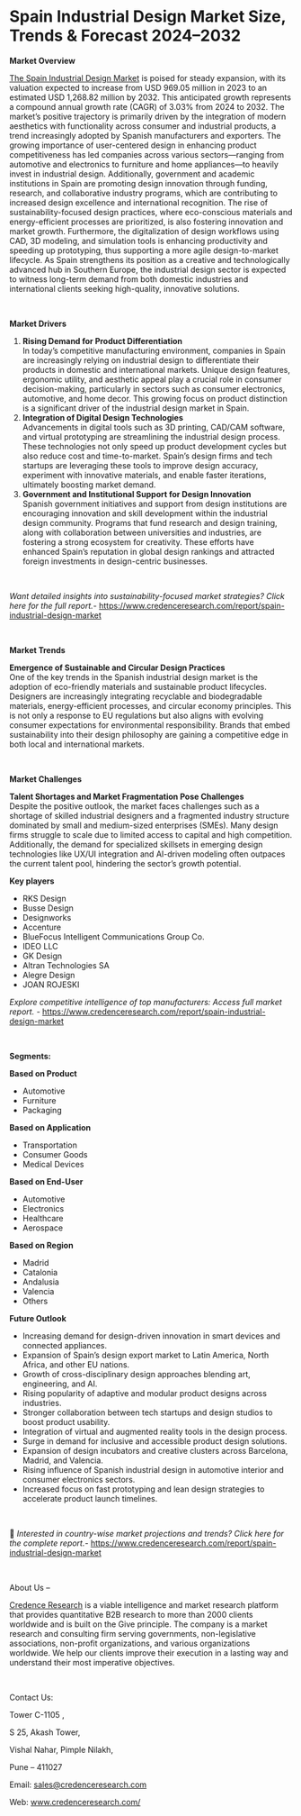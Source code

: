 # Spain Industrial Design Market Size, Trends & Forecast 2024–2032


<p><strong>Market Overview</strong></p>
<p><a href="https://www.credenceresearch.com/report/spain-industrial-design-market">The Spain Industrial Design Market</a> is poised for steady expansion, with its valuation expected to increase from USD 969.05 million in 2023 to an estimated USD 1,268.82 million by 2032. This anticipated growth represents a compound annual growth rate (CAGR) of 3.03% from 2024 to 2032. The market&rsquo;s positive trajectory is primarily driven by the integration of modern aesthetics with functionality across consumer and industrial products, a trend increasingly adopted by Spanish manufacturers and exporters. The growing importance of user-centered design in enhancing product competitiveness has led companies across various sectors&mdash;ranging from automotive and electronics to furniture and home appliances&mdash;to heavily invest in industrial design. Additionally, government and academic institutions in Spain are promoting design innovation through funding, research, and collaborative industry programs, which are contributing to increased design excellence and international recognition. The rise of sustainability-focused design practices, where eco-conscious materials and energy-efficient processes are prioritized, is also fostering innovation and market growth. Furthermore, the digitalization of design workflows using CAD, 3D modeling, and simulation tools is enhancing productivity and speeding up prototyping, thus supporting a more agile design-to-market lifecycle. As Spain strengthens its position as a creative and technologically advanced hub in Southern Europe, the industrial design sector is expected to witness long-term demand from both domestic industries and international clients seeking high-quality, innovative solutions.</p>
<p><strong>&nbsp;</strong></p>
<p><strong>Market Drivers</strong></p>
<ol>
<li><strong> Rising Demand for Product Differentiation</strong><br /> In today&rsquo;s competitive manufacturing environment, companies in Spain are increasingly relying on industrial design to differentiate their products in domestic and international markets. Unique design features, ergonomic utility, and aesthetic appeal play a crucial role in consumer decision-making, particularly in sectors such as consumer electronics, automotive, and home decor. This growing focus on product distinction is a significant driver of the industrial design market in Spain.</li>
<li><strong> Integration of Digital Design Technologies</strong><br /> Advancements in digital tools such as 3D printing, CAD/CAM software, and virtual prototyping are streamlining the industrial design process. These technologies not only speed up product development cycles but also reduce cost and time-to-market. Spain&rsquo;s design firms and tech startups are leveraging these tools to improve design accuracy, experiment with innovative materials, and enable faster iterations, ultimately boosting market demand.</li>
<li><strong> Government and Institutional Support for Design Innovation</strong><br /> Spanish government initiatives and support from design institutions are encouraging innovation and skill development within the industrial design community. Programs that fund research and design training, along with collaboration between universities and industries, are fostering a strong ecosystem for creativity. These efforts have enhanced Spain&rsquo;s reputation in global design rankings and attracted foreign investments in design-centric businesses.</li>
</ol>
<p><strong>&nbsp;</strong></p>
<p><em>Want detailed insights into sustainability-focused market strategies? Click here for the full report.- </em><a href="https://www.credenceresearch.com/report/spain-industrial-design-market">https://www.credenceresearch.com/report/spain-industrial-design-market</a></p>
<p>&nbsp;</p>
<p><strong>Market Trends</strong></p>
<p><strong>Emergence of Sustainable and Circular Design Practices</strong><br /> One of the key trends in the Spanish industrial design market is the adoption of eco-friendly materials and sustainable product lifecycles. Designers are increasingly integrating recyclable and biodegradable materials, energy-efficient processes, and circular economy principles. This is not only a response to EU regulations but also aligns with evolving consumer expectations for environmental responsibility. Brands that embed sustainability into their design philosophy are gaining a competitive edge in both local and international markets.</p>
<p><strong>&nbsp;</strong></p>
<p><strong>Market Challenges</strong></p>
<p><strong>Talent Shortages and Market Fragmentation Pose Challenges</strong><br /> Despite the positive outlook, the market faces challenges such as a shortage of skilled industrial designers and a fragmented industry structure dominated by small and medium-sized enterprises (SMEs). Many design firms struggle to scale due to limited access to capital and high competition. Additionally, the demand for specialized skillsets in emerging design technologies like UX/UI integration and AI-driven modeling often outpaces the current talent pool, hindering the sector&rsquo;s growth potential.</p>
<p><strong>Key players</strong></p>
<ul>
<li>RKS Design</li>
<li>Busse Design</li>
<li>Designworks</li>
<li>Accenture</li>
<li>BlueFocus Intelligent Communications Group Co.</li>
<li>IDEO LLC</li>
<li>GK Design</li>
<li>Altran Technologies SA</li>
<li>Alegre Design</li>
<li>JOAN ROJESKI</li>
</ul>
<p><em>Explore competitive intelligence of top manufacturers: Access full market report. - </em><a href="https://www.credenceresearch.com/report/spain-industrial-design-market">https://www.credenceresearch.com/report/spain-industrial-design-market</a></p>
<p>&nbsp;</p>
<p><strong>Segments:</strong></p>
<p><strong>Based on Product</strong></p>
<ul>
<li>Automotive</li>
<li>Furniture</li>
<li>Packaging</li>
</ul>
<p><strong>Based on Application</strong></p>
<ul>
<li>Transportation</li>
<li>Consumer Goods</li>
<li>Medical Devices</li>
</ul>
<p><strong>Based on End-User</strong></p>
<ul>
<li>Automotive</li>
<li>Electronics</li>
<li>Healthcare</li>
<li>Aerospace</li>
</ul>
<p><strong>Based on Region</strong></p>
<ul>
<li>Madrid</li>
<li>Catalonia</li>
<li>Andalusia</li>
<li>Valencia</li>
<li>Others</li>
</ul>
<p><strong>Future Outlook </strong></p>
<ul>
<li>Increasing demand for design-driven innovation in smart devices and connected appliances.</li>
<li>Expansion of Spain&rsquo;s design export market to Latin America, North Africa, and other EU nations.</li>
<li>Growth of cross-disciplinary design approaches blending art, engineering, and AI.</li>
<li>Rising popularity of adaptive and modular product designs across industries.</li>
<li>Stronger collaboration between tech startups and design studios to boost product usability.</li>
<li>Integration of virtual and augmented reality tools in the design process.</li>
<li>Surge in demand for inclusive and accessible product design solutions.</li>
<li>Expansion of design incubators and creative clusters across Barcelona, Madrid, and Valencia.</li>
<li>Rising influence of Spanish industrial design in automotive interior and consumer electronics sectors.</li>
<li>Increased focus on fast prototyping and lean design strategies to accelerate product launch timelines.</li>
</ul>
<p><strong>&nbsp;</strong></p>
<p>📌 <em>Interested in country-wise market projections and trends? Click here for the complete report.- </em><a href="https://www.credenceresearch.com/report/spain-industrial-design-market">https://www.credenceresearch.com/report/spain-industrial-design-market</a></p>
<p>&nbsp;</p>
<p>About Us &ndash;</p>
<p><a href="https://www.credenceresearch.com/">Credence Research</a> is a viable intelligence and market research platform that provides quantitative B2B research to more than 2000 clients worldwide and is built on the Give principle. The company is a market research and consulting firm serving governments, non-legislative associations, non-profit organizations, and various organizations worldwide. We help our clients improve their execution in a lasting way and understand their most imperative objectives.</p>
<p>&nbsp;</p>
<p>Contact Us:</p>
<p>Tower C-1105 ,</p>
<p>S 25, Akash Tower,</p>
<p>Vishal Nahar, Pimple Nilakh,</p>
<p>Pune &ndash; 411027</p>
<p>Email: <a href="mailto:sales@credenceresearch.com">sales@credenceresearch.com</a></p>
<p>Web: <a href="http://www.credenceresearch.com/">www.credenceresearch.com/</a></p>
